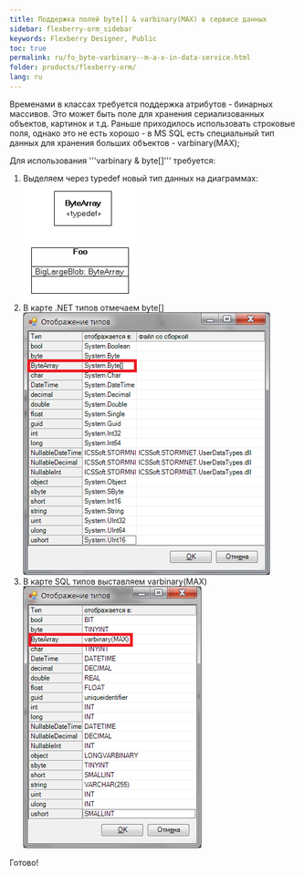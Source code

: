 ```yaml
---
title: Поддержка полей byte[] & varbinary(MAX) в сервисе данных
sidebar: flexberry-orm_sidebar
keywords: Flexberry Designer, Public
toc: true
permalink: ru/fo_byte-varbinary--m-a-x-in-data-service.html
folder: products/flexberry-orm/
lang: ru
---
```


Временами в классах требуется поддержка атрибутов - бинарных массивов.
Это может быть поле для хранения сериализованных объектов, картинок и т.д.
Раньше приходилось использовать строковые поля, однако это не есть хорошо - в MS SQL есть специальный тип данных для хранения больших объектов - varbinary(MAX);

Для использования '''varbinary &amp; byte&#91;&#93;''' требуется:
1. Выделяем через typedef новый тип данных на диаграммах:
![](/images/pages/img/page/byte-varbinary-MAX-in-data-service/byteArray.png)
2. В карте .NET типов отмечаем byte&#91;&#93;
![](/images/pages/img/page/byte-varbinary-MAX-in-data-service/TypesNet.png)
3. В карте SQL типов выставляем varbinary(MAX)
![](/images/pages/img/page/byte-varbinary-MAX-in-data-service/TypesSQL.png)

Готово!

